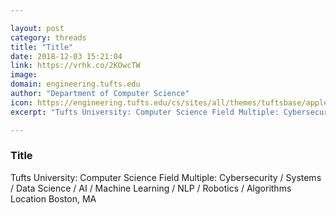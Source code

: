 ```yaml
---

layout: post
category: threads
title: "Title"
date: 2018-12-03 15:21:04
link: https://vrhk.co/2KOwcTW
image: 
domain: engineering.tufts.edu
author: "Department of Computer Science"
icon: https://engineering.tufts.edu/cs/sites/all/themes/tuftsbase/apple-touch-icon-57x57.png
excerpt: "Tufts University: Computer Science Field Multiple: Cybersecurity / Systems / Data Science / AI / Machine Learning / NLP / Robotics / Algorithms Location Boston, MA"

---
```


### Title

Tufts University: Computer Science Field Multiple: Cybersecurity / Systems / Data Science / AI / Machine Learning / NLP / Robotics / Algorithms Location Boston, MA